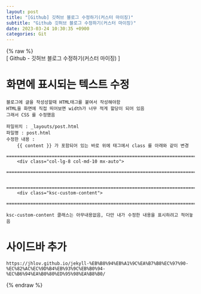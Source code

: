 ```yaml
---  
layout: post  
title: "[Github] 깃허브 블로그 수정하기(커스터 마이징)"  
subtitle: "Github 깃허브 블로그 수정하기(커스터 마이징)"  
date: 2023-03-24 10:30:35 +0900  
categories: Git  
---  
```

{% raw %}  
[ Github - 깃허브 블로그 수정하기(커스터 마이징) ]  
  
# 화면에 표시되는 텍스트 수정  
  
	블로그에 글을 작성성할때 HTML태그를 붙여서 작성해야함  
	HTML을 화면에 직접 띄어보면 width가 너무 적게 할당이 되어 있음  
	그래서 CSS 를 수정했음  
  
	파일위치 : _layouts/post.html  
	파일명 : post.html  
	수정한 내용 :  
		{{ content }} 가 포함되어 있는 바로 위에 태그에서 class 를 아래와 같이 변경  
		=================================================================================================================  
		<div class="col-lg-8 col-md-10 mx-auto">  
		=================================================================================================================  
  
		=================================================================================================================  
		<div class="ksc-custom-content">  
		=================================================================================================================  
  
	ksc-custom-content 클래스는 아무내용없음, 다만 내가 수정한 내용을 표시하려고 적어놓음  
  
# 사이드바 추가  
	https://jhlov.github.io/jekyll-%EB%B8%94%EB%A1%9C%EA%B7%B8%EC%97%90-%EC%82%AC%EC%9D%B4%EB%93%9C%EB%B0%94-%EC%B6%94%EA%B0%80%ED%95%98%EA%B8%B0/  
{% endraw %}